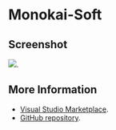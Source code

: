 # Monokai-Soft



## Screenshot
![](https://raw.githubusercontent.com/gerane/VSCodeThemes/master/gerane.Theme-Monokai-Soft/screenshot.png).


## More Information
* [Visual Studio Marketplace](https://marketplace.visualstudio.com/items/gerane.Theme-Monokai-Soft).
* [GitHub repository](https://github.com/gerane/VSCodeThemes).
